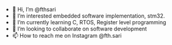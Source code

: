 - 👋 Hi, I’m @fthsari
- 👀 I’m interested embedded software implementation, stm32.
- 🌱 I’m currently learning C, RTOS, Register level programming
- 💞️ I’m looking to collaborate on software development
- 📫 How to reach me on Instagram @fth.sari

<!---
fthsari/fthsari is a ✨ special ✨ repository because its `README.md` (this file) appears on your GitHub profile.
You can click the Preview link to take a look at your changes.
--->
